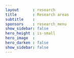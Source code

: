 ```yaml
---
layout      : research
title       : Research areas
subtitle    :
sponsors    : research_menu
show_sidebar: false
hero_height : is-small
hero_image  :
hero_darken : false
show_sidebar: false
---
```

